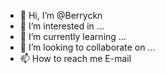 - 👋 Hi, I’m @Berryckn
- 👀 I’m interested in ...
- 🌱 I’m currently learning ...
- 💞️ I’m looking to collaborate on ...
- 📫 How to reach me E-mail

<!---
Berryckn/Berryckn is a ✨ special ✨ repository because its `README.md` (this file) appears on your GitHub profile.
You can click the Preview link to take a look at your changes.
--->
